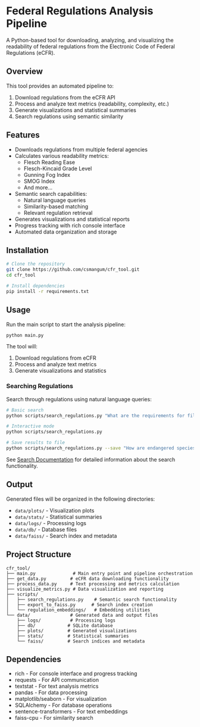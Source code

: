 # Federal Regulations Analysis Pipeline

A Python-based tool for downloading, analyzing, and visualizing the readability of federal regulations from the Electronic Code of Federal Regulations (eCFR).

## Overview

This tool provides an automated pipeline to:
1. Download regulations from the eCFR API
2. Process and analyze text metrics (readability, complexity, etc.)
3. Generate visualizations and statistical summaries
4. Search regulations using semantic similarity

## Features

- Downloads regulations from multiple federal agencies
- Calculates various readability metrics:
  - Flesch Reading Ease
  - Flesch-Kincaid Grade Level
  - Gunning Fog Index
  - SMOG Index
  - And more...
- Semantic search capabilities:
  - Natural language queries
  - Similarity-based matching
  - Relevant regulation retrieval
- Generates visualizations and statistical reports
- Progress tracking with rich console interface
- Automated data organization and storage

## Installation

```bash
# Clone the repository
git clone https://github.com/csmangum/cfr_tool.git
cd cfr_tool

# Install dependencies
pip install -r requirements.txt
```

## Usage

Run the main script to start the analysis pipeline:

```bash
python main.py
```

The tool will:
1. Download regulations from eCFR
2. Process and analyze text metrics
3. Generate visualizations and statistics

### Searching Regulations

Search through regulations using natural language queries:

```bash
# Basic search
python scripts/search_regulations.py "What are the requirements for filing a FOIA request?"

# Interactive mode
python scripts/search_regulations.py

# Save results to file
python scripts/search_regulations.py --save "How are endangered species protected?"
```

See [Search Documentation](docs/Search.mdx) for detailed information about the search functionality.

## Output

Generated files will be organized in the following directories:
- `data/plots/` - Visualization plots
- `data/stats/` - Statistical summaries
- `data/logs/` - Processing logs
- `data/db/` - Database files
- `data/faiss/` - Search index and metadata

## Project Structure

```
cfr_tool/
├── main.py              # Main entry point and pipeline orchestration
├── get_data.py         # eCFR data downloading functionality
├── process_data.py     # Text processing and metrics calculation
├── visualize_metrics.py # Data visualization and reporting
├── scripts/
│   ├── search_regulations.py    # Semantic search functionality
│   ├── export_to_faiss.py      # Search index creation
│   └── regulation_embeddings/   # Embedding utilities
└── data/               # Generated data and output files
    ├── logs/           # Processing logs
    ├── db/            # SQLite database
    ├── plots/         # Generated visualizations
    ├── stats/         # Statistical summaries
    └── faiss/         # Search indices and metadata
```

## Dependencies

- rich - For console interface and progress tracking
- requests - For API communication
- textstat - For text analysis metrics
- pandas - For data processing
- matplotlib/seaborn - For visualization
- SQLAlchemy - For database operations
- sentence-transformers - For text embeddings
- faiss-cpu - For similarity search